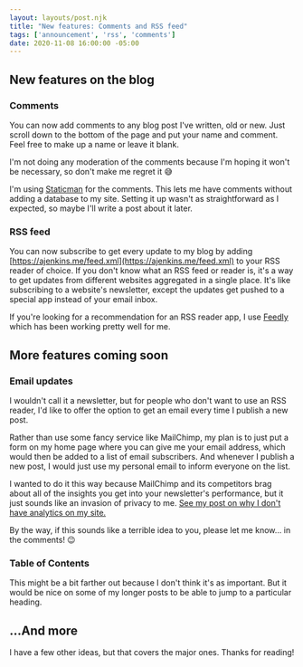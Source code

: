 ```yaml
---
layout: layouts/post.njk
title: "New features: Comments and RSS feed"
tags: ['announcement', 'rss', 'comments']
date: 2020-11-08 16:00:00 -05:00
---
```


## New features on the blog

### Comments

You can now add comments to any blog post I've written, old or new.
Just scroll down to the bottom of the page and put your name and comment.
Feel free to make up a name or leave it blank.

I'm not doing any moderation of the comments because I'm hoping it won't
be necessary, so don't make me regret it 😅

I'm using [Staticman](https://staticman.net) for the comments.
This lets me have comments without adding a database to my site.
Setting it up wasn't as straightforward as I expected, so maybe
I'll write a post about it later.

### RSS feed

You can now subscribe to get every update to my blog
by adding [https://ajenkins.me/feed.xml](https://ajenkins.me/feed.xml)
to your RSS reader of choice. If you don't know what an RSS feed
or reader is, it's a way to get updates from different websites
aggregated in a single place. It's like subscribing to a website's
newsletter, except the updates get pushed to a special app instead
of your email inbox.

If you're looking for a recommendation for an RSS reader app,
I use [Feedly](https://feedly.com) which has been working
pretty well for me.

## More features coming soon

### Email updates

I wouldn't call it a newsletter, but for people who don't want to
use an RSS reader, I'd like to offer the option to get an email
every time I publish a new post.

Rather than use some fancy service like MailChimp, my plan is
to just put a form on my home page where you can give me your email
address, which would then be added to a list of email subscribers.
And whenever I publish a new post, I would just use my personal email
to inform everyone on the list.

I wanted to do it this way because MailChimp and its competitors
brag about all of the insights you get into your newsletter's performance,
but it just sounds like an invasion of privacy to me.
[See my post on why I don't have analytics on my site.](/post/analytics)

By the way, if this sounds like a terrible idea to you, please let me
know... in the comments! 😉

### Table of Contents

This might be a bit farther out because I don't think it's as important.
But it would be nice on some of my longer posts to be able to jump
to a particular heading.

## ...And more

I have a few other ideas, but that covers the major ones. Thanks for reading!